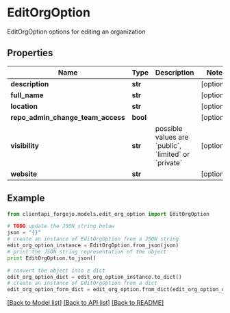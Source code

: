 # EditOrgOption

EditOrgOption options for editing an organization

## Properties
Name | Type | Description | Notes
------------ | ------------- | ------------- | -------------
**description** | **str** |  | [optional] 
**full_name** | **str** |  | [optional] 
**location** | **str** |  | [optional] 
**repo_admin_change_team_access** | **bool** |  | [optional] 
**visibility** | **str** | possible values are &#x60;public&#x60;, &#x60;limited&#x60; or &#x60;private&#x60; | [optional] 
**website** | **str** |  | [optional] 

## Example

```python
from clientapi_forgejo.models.edit_org_option import EditOrgOption

# TODO update the JSON string below
json = "{}"
# create an instance of EditOrgOption from a JSON string
edit_org_option_instance = EditOrgOption.from_json(json)
# print the JSON string representation of the object
print EditOrgOption.to_json()

# convert the object into a dict
edit_org_option_dict = edit_org_option_instance.to_dict()
# create an instance of EditOrgOption from a dict
edit_org_option_form_dict = edit_org_option.from_dict(edit_org_option_dict)
```
[[Back to Model list]](../README.md#documentation-for-models) [[Back to API list]](../README.md#documentation-for-api-endpoints) [[Back to README]](../README.md)


